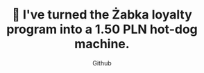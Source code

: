 ---
title: "🌭 I've turned the Żabka loyalty program into a 1.50 PLN hot-dog machine."
subtitle: "Github"
github: "https://github.com/asdfMaciej/zabka-as-a-service"
url: "/en/projects/zabka-as-a-service"
weight: 5
---
